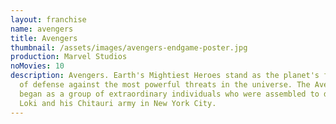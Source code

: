 ```yaml
---
layout: franchise
name: avengers
title: Avengers
thumbnail: /assets/images/avengers-endgame-poster.jpg
production: Marvel Studios
noMovies: 10
description: Avengers. Earth's Mightiest Heroes stand as the planet's first line
  of defense against the most powerful threats in the universe. The Avengers
  began as a group of extraordinary individuals who were assembled to defeat
  Loki and his Chitauri army in New York City.
---
```

